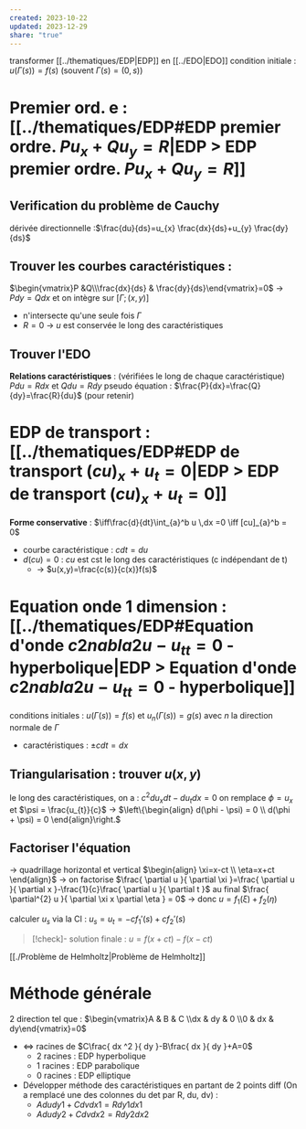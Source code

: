 ```yaml
---
created: 2023-10-22
updated: 2023-12-29
share: "true"
---
```


transformer [[../thematiques/EDP|EDP]] en [[../EDO|EDO]]
condition initiale : $u(\Gamma(s))=f(s)$ (souvent $\Gamma(s)=(0,s)$)
# Premier ord. e : [[../thematiques/EDP#EDP premier ordre. $Pu_x+Qu_y=R$|EDP > EDP premier ordre. $Pu_x+Qu_y=R$]]
## Verification du problème de Cauchy
dérivée directionnelle :$\frac{du}{ds}=u_{x} \frac{dx}{ds}+u_{y} \frac{dy}{ds}$
## Trouver les courbes caractéristiques :
$\begin{vmatrix}P &Q\\\frac{dx}{ds} & \frac{dy}{ds}\end{vmatrix}=0$ → $Pdy=Qdx$ et on intègre sur $[\Gamma ; (x,y)]$
- n'intersecte qu'une seule fois $\Gamma$
- $R=0$ → $u$ est conservée le long des caractéristiques
## Trouver l'EDO
**Relations caractéristiques** : (vérifiées le long de chaque caractéristique)
$Pdu=Rdx$ et $Qdu=Rdy$
pseudo équation :  $\frac{P}{dx}=\frac{Q}{dy}=\frac{R}{du}$  (pour retenir)
# EDP de transport : [[../thematiques/EDP#EDP de transport $(cu)_{x}+u_{t}= 0$|EDP > EDP de transport $(cu)_{x}+u_{t}= 0$]]
**Forme conservative** : $\iff\frac{d}{dt}\int_{a}^b u \,dx =0 \iff [cu]_{a}^b = 0$
- courbe caractéristique : $cdt=du$
- $d(cu)=0$ : $cu$ est cst le long des caractéristiques (c indépendant de t)
	- → $u(x,y)=\frac{c(s)}{c(x)}f(s)$
# Equation onde 1 dimension : [[../thematiques/EDP#Equation d'onde $c {2} nabla {2}u-u_{tt}=0$ - hyperbolique|EDP > Equation d'onde $c {2} nabla {2}u-u_{tt}=0$ - hyperbolique]]
conditions initiales : $u(\Gamma(s))=f(s)$  et  $u_{n}(\Gamma(s))=g(s)$
avec $n$ la direction normale de $\Gamma$
- caractéristiques : $\pm cdt=dx$
## Triangularisation : trouver $u(x,y)$
le long des caractéristiques, on a : $c^{2}du_{x}dt-du_{t}dx=0$
on remplace $\phi=u_{x}$ et $\psi = \frac{u_{t}}{c}$ → $\left\{\begin{align} d(\phi - \psi) = 0 \\ d(\phi + \psi) = 0 \end{align}\right.$
## Factoriser l'équation
→ quadrillage horizontal et vertical   $\begin{align} \xi=x-ct \\ \eta=x+ct  \end{align}$
→ on factorise 
$\frac{ \partial u }{ \partial \xi }=\frac{ \partial u }{ \partial x }-\frac{1}{c}\frac{ \partial u }{ \partial t }$
au final $\frac{ \partial^{2} u }{ \partial \xi x \partial \eta } = 0$ → donc $u=f_{1}(\xi) + f_{2}(\eta)$

calculer $u_{s}$ via la CI : $u_{s}=u_{t}=-cf_{1}'(s) + cf_{2}'(s)$

> [!check]- solution finale : $u=f(x+ct) - f(x-ct)$ 

[[./Problème de Helmholtz|Problème de Helmholtz]]

# Méthode générale
2 direction tel que : $\begin{vmatrix}A & B & C \\dx & dy & 0 \\0 & dx & dy\end{vmatrix}=0$
- <=> racines de $C\frac{ dx ^2 }{ dy }-B\frac{ dx }{ dy }+A=0$
	- 2 racines : EDP hyperbolique
	- 1 racines  : EDP parabolique
	- 0 racines : EDP elliptique
- Développer méthode des caractéristiques en partant de 2 points diff (On a remplacé une des colonnes du det par R, du, dv) :  
	- $Adudy1 + Cdvdx1 = Rdy1dx1$
	- $Adudy2 + Cdvdx2 = Rdy2dx2$


